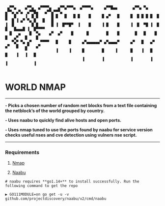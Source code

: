 ```
 ▄▀▀▄    ▄▀▀▄  ▄▀▀▀▀▄   ▄▀▀▄▀▀▀▄  ▄▀▀▀▀▄     ▄▀▀█▄▄       ▄▀▀▄ ▀▄  ▄▀▀▄ ▄▀▄  ▄▀▀█▄   ▄▀▀▄▀▀▀▄ 
█   █    ▐  █ █      █ █   █   █ █    █     █ ▄▀   █     █  █ █ █ █  █ ▀  █ ▐ ▄▀ ▀▄ █   █   █ 
▐  █        █ █      █ ▐  █▀▀█▀  ▐    █     ▐ █    █     ▐  █  ▀█ ▐  █    █   █▄▄▄█ ▐  █▀▀▀▀  
  █   ▄    █  ▀▄    ▄▀  ▄▀    █      █        █    █       █   █    █    █   ▄▀   █    █      
   ▀▄▀ ▀▄ ▄▀    ▀▀▀▀   █     █     ▄▀▄▄▄▄▄▄▀ ▄▀▄▄▄▄▀     ▄▀   █   ▄▀   ▄▀   █   ▄▀   ▄▀       
         ▀             ▐     ▐     █        █     ▐      █    ▐   █    █    ▐   ▐   █         
                                   ▐        ▐            ▐        ▐    ▐            ▐         
 
```                                  
                                   
# WORLD NMAP

---

**- Picks a chosen number of random net blocks from a text file containing the netblock’s of the world grouped by country.**

**- Uses naabu to quickly find alive hosts and open ports.**

**- Uses nmap tuned to use the ports found by naabu for service version checks useful nses and cve detection using vulners nse script.**

---

### Requirements
1. [Nmap](https://nmap.org/download.html)
   
2. [Naabu](https://github.com/projectdiscovery/naabu)

```
# naabu requires **go1.14+** to install successfully. Run the following command to get the repo 

▶ GO111MODULE=on go get -u -v github.com/projectdiscovery/naabu/v2/cmd/naabu
```
